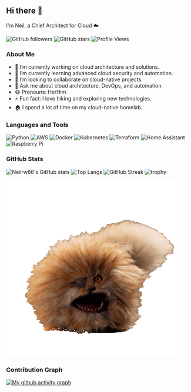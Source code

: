 ## Hi there 👋

I'm Neil, a Chief Architect for Cloud ☁️

![GitHub followers](https://img.shields.io/github/followers/Neilrw86?label=Follow&style=social)
![GitHub stars](https://img.shields.io/github/stars/Neilrw86?label=Stars&style=social)
![Profile Views](https://komarev.com/ghpvc/?username=Neilrw86&color=blueviolet)


### About Me

- 🔭 I’m currently working on cloud architecture and solutions.
- 🌱 I’m currently learning advanced cloud security and automation.
- 👯 I’m looking to collaborate on cloud-native projects.
- 💬 Ask me about cloud architecture, DevOps, and automation.
- 😄 Pronouns: He/Him
- ⚡ Fun fact: I love hiking and exploring new technologies.
- 🏠 I spend a lot of time on my cloud-native homelab.

### Languages and Tools

![Python](https://img.shields.io/badge/-Python-3776AB?style=flat&logo=python&logoColor=white)
![AWS](https://img.shields.io/badge/-AWS-232F3E?style=flat&logo=amazon-aws&logoColor=white)
![Docker](https://img.shields.io/badge/-Docker-2496ED?style=flat&logo=docker&logoColor=white)
![Kubernetes](https://img.shields.io/badge/-Kubernetes-326CE5?style=flat&logo=kubernetes&logoColor=white)
![Terraform](https://img.shields.io/badge/-Terraform-623CE4?style=flat&logo=terraform&logoColor=white)
![Home Assistant](https://img.shields.io/badge/-Home%20Assistant-41BDF5?style=flat&logo=home-assistant&logoColor=white)
![Raspberry Pi](https://img.shields.io/badge/-Raspberry%20Pi-A22846?style=flat&logo=raspberry-pi&logoColor=white)

### GitHub Stats

![Neilrw86's GitHub stats](https://github-readme-stats.vercel.app/api?username=Neilrw86&show_icons=true&theme=radical)
![Top Langs](https://github-readme-stats.vercel.app/api/top-langs/?username=Neilrw86&layout=compact&theme=radical)
![GitHub Streak](https://github-readme-streak-stats.herokuapp.com/?user=Neilrw86&theme=radical)
![trophy](https://github-profile-trophy.vercel.app/?username=Neilrw86&theme=radical)


![Giphy](giphy.gif)

### Contribution Graph


[![My github activity graph](https://github-readme-activity-graph.vercel.app/graph?username=Neilrw86&theme=vue)](https://github.com/Neilrw86/github-readme-activity-graph)